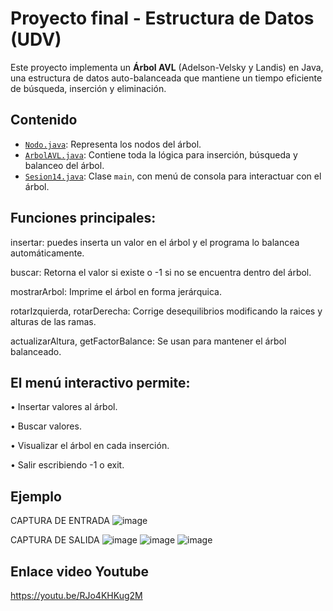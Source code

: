 # Proyecto final - Estructura de Datos (UDV)
Este proyecto implementa un **Árbol AVL** (Adelson-Velsky y Landis) en Java, 
una estructura de datos auto-balanceada que mantiene un tiempo eficiente de búsqueda, inserción y eliminación.


 ## Contenido

- [`Nodo.java`](src/main/java/com/mycompany/sesion14/Nodo.java): Representa los nodos del árbol.
- [`ArbolAVL.java`](src/main/java/com/mycompany/sesion14/ArbolAVL.java): Contiene toda la lógica para inserción, búsqueda y balanceo del árbol.
- [`Sesion14.java`](src/main/java/com/mycompany/sesion14/Sesion14.java): Clase `main`, con menú de consola para interactuar con el árbol.

## Funciones principales:

insertar: puedes inserta un valor en el árbol y el programa lo balancea automáticamente.

buscar: Retorna el valor si existe o -1 si no se encuentra dentro del árbol.

mostrarArbol: Imprime el árbol en forma jerárquica.

rotarIzquierda, rotarDerecha: Corrige desequilibrios modificando la raices y alturas de las ramas.

actualizarAltura, getFactorBalance: Se usan para mantener el árbol balanceado.



## El menú interactivo permite:

• Insertar valores al árbol.

• Buscar valores.

• Visualizar el árbol en cada inserción.

• Salir escribiendo -1 o exit.

## Ejemplo 
CAPTURA DE ENTRADA
![image](https://github.com/user-attachments/assets/be2aced1-2654-40e1-a85b-6b6c0fe3ff94)

CAPTURA DE SALIDA 
![image](https://github.com/user-attachments/assets/cefbd89a-01c4-45a1-8c1d-99f169e4e613)
![image](https://github.com/user-attachments/assets/104c3ae7-5cf5-4c26-bdc2-ebaca3052af4)
![image](https://github.com/user-attachments/assets/89c849e6-0c0f-455a-9ef3-d1891530a03d)

## Enlace video Youtube
https://youtu.be/RJo4KHKug2M 




